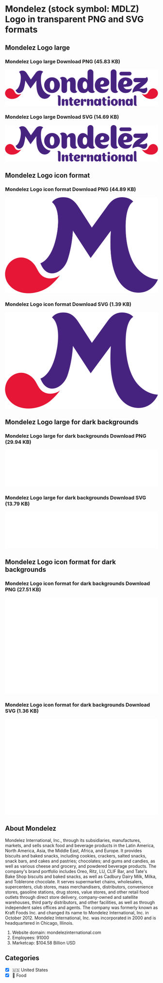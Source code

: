 # Mondelez (stock symbol: MDLZ) Logo in transparent PNG and SVG formats

## Mondelez Logo large

### Mondelez Logo large Download PNG (45.83 KB)

![Mondelez Logo large Download PNG (45.83 KB)](/img/orig/MDLZ_BIG-d5ccae87.png)

### Mondelez Logo large Download SVG (14.69 KB)

![Mondelez Logo large Download SVG (14.69 KB)](/img/orig/MDLZ_BIG-202899d9.svg)

## Mondelez Logo icon format

### Mondelez Logo icon format Download PNG (44.89 KB)

![Mondelez Logo icon format Download PNG (44.89 KB)](/img/orig/MDLZ-a693044f.png)

### Mondelez Logo icon format Download SVG (1.39 KB)

![Mondelez Logo icon format Download SVG (1.39 KB)](/img/orig/MDLZ-35224623.svg)

## Mondelez Logo large for dark backgrounds

### Mondelez Logo large for dark backgrounds Download PNG (29.94 KB)

![Mondelez Logo large for dark backgrounds Download PNG (29.94 KB)](/img/orig/MDLZ_BIG.D-5903d87b.png)

### Mondelez Logo large for dark backgrounds Download SVG (13.79 KB)

![Mondelez Logo large for dark backgrounds Download SVG (13.79 KB)](/img/orig/MDLZ_BIG.D-ce2b67eb.svg)

## Mondelez Logo icon format for dark backgrounds

### Mondelez Logo icon format for dark backgrounds Download PNG (27.51 KB)

![Mondelez Logo icon format for dark backgrounds Download PNG (27.51 KB)](/img/orig/MDLZ.D-5da84626.png)

### Mondelez Logo icon format for dark backgrounds Download SVG (1.36 KB)

![Mondelez Logo icon format for dark backgrounds Download SVG (1.36 KB)](/img/orig/MDLZ.D-8cc1c9d7.svg)

## About Mondelez

Mondelez International, Inc., through its subsidiaries, manufactures, markets, and sells snack food and beverage products in the Latin America, North America, Asia, the Middle East, Africa, and Europe. It provides biscuits and baked snacks, including cookies, crackers, salted snacks, snack bars, and cakes and pastries; chocolates; and gums and candies, as well as various cheese and grocery, and powdered beverage products. The company's brand portfolio includes Oreo, Ritz, LU, CLIF Bar, and Tate's Bake Shop biscuits and baked snacks, as well as Cadbury Dairy Milk, Milka, and Toblerone chocolate. It serves supermarket chains, wholesalers, supercenters, club stores, mass merchandisers, distributors, convenience stores, gasoline stations, drug stores, value stores, and other retail food outlets through direct store delivery, company-owned and satellite warehouses, third party distributors, and other facilities, as well as through independent sales offices and agents. The company was formerly known as Kraft Foods Inc. and changed its name to Mondelez International, Inc. in October 2012. Mondelez International, Inc. was incorporated in 2000 and is headquartered in Chicago, Illinois.

1. Website domain: mondelezinternational.com
2. Employees: 91000
3. Marketcap: $104.58 Billion USD


## Categories
- [x] 🇺🇸 United States
- [x] 🍴 Food
